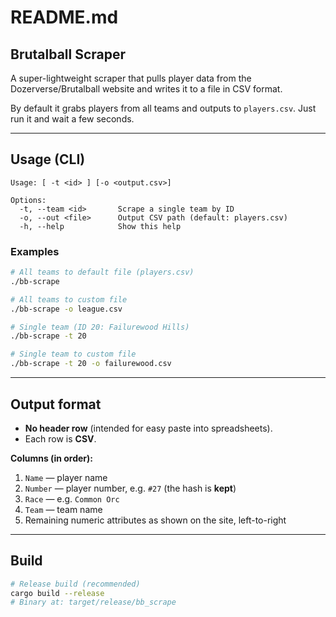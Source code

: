 # README.md

## Brutalball Scraper

A super-lightweight scraper that pulls player data from the Dozerverse/Brutalball website and writes it to a file in CSV format.

By default it grabs players from all teams and outputs to `players.csv`. Just run it and wait a few seconds.

---

## Usage (CLI)

```
Usage: [ -t <id> ] [-o <output.csv>]

Options:
  -t, --team <id>       Scrape a single team by ID
  -o, --out <file>      Output CSV path (default: players.csv)
  -h, --help            Show this help
```

### Examples

```bash
# All teams to default file (players.csv)
./bb-scrape

# All teams to custom file
./bb-scrape -o league.csv

# Single team (ID 20: Failurewood Hills)
./bb-scrape -t 20

# Single team to custom file
./bb-scrape -t 20 -o failurewood.csv
```

---

## Output format

* **No header row** (intended for easy paste into spreadsheets).
* Each row is **CSV**.

**Columns (in order):**

1. `Name` — player name
2. `Number` — player number, e.g. `#27` (the hash is **kept**)
3. `Race` — e.g. `Common Orc`
4. `Team` — team name
5. Remaining numeric attributes as shown on the site, left-to-right

---

## Build

```bash
# Release build (recommended)
cargo build --release
# Binary at: target/release/bb_scrape
```

